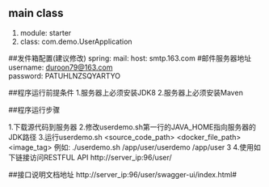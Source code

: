 ## main class
1. module: starter
1. class: com.demo.UserApplication


##发件箱配置(建议修改)
spring:
  mail:
    host: smtp.163.com #邮件服务器地址
    username: duroon79@163.com  
    password: PATUHLNZSQYARTYO


##程序运行前提条件
1.服务器上必须安装JDK8
2.服务器上必须安装Maven

##程序运行步骤

1.下载源代码到服务器
2.修改userdemo.sh第一行的JAVA_HOME指向服务器的JDK路径
3.运行userdemo.sh <source_code_path> <docker_file_path> <image_tag> 例如:
  ./userdemo.sh /app/user/userdemo /app/user 3
4.使用如下链接访问RESTFUL API http://server_ip:96/user/<inferface>

##接口说明文档地址
http://server_ip:96/user/swagger-ui/index.html#